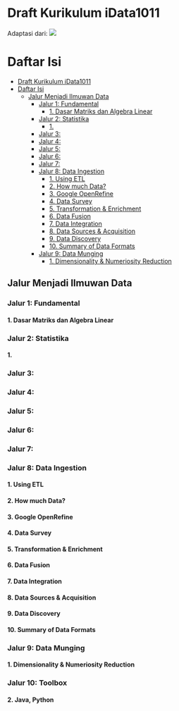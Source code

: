 # Draft Kurikulum iData1011

Adaptasi dari:
![](https://cdn-images-1.medium.com/max/1600/0*C2eUsvALEoqx20re.png)

# Daftar Isi
- [Draft Kurikulum iData1011](#draft-kurikulum-idata1011)
- [Daftar Isi](#daftar-isi)
  - [Jalur Menjadi Ilmuwan Data](#jalur-menjadi-ilmuwan-data)
    - [Jalur 1: Fundamental](#jalur-1-fundamental)
      - [1. Dasar Matriks dan Algebra Linear](#1-dasar-matriks-dan-algebra-linear)
    - [Jalur 2: Statistika](#jalur-2-statistika)
      - [1.](#1)
    - [Jalur 3:](#jalur-3)
    - [Jalur 4:](#jalur-4)
    - [Jalur 5:](#jalur-5)
    - [Jalur 6:](#jalur-6)
    - [Jalur 7:](#jalur-7)
    - [Jalur 8: Data Ingestion](#jalur-8-data-ingestion)
      - [1. Using ETL](#1-using-etl)
      - [2. How much Data?](#2-how-much-data)
      - [3. Google OpenRefine](#3-google-openrefine)
      - [4. Data Survey](#4-data-survey)
      - [5. Transformation & Enrichment](#5-transformation--enrichment)
      - [6. Data Fusion](#6-data-fusion)
      - [7. Data Integration](#7-data-integration)
      - [8. Data Sources & Acquisition](#8-data-sources--acquisition)
      - [9. Data Discovery](#9-data-discovery)
      - [10. Summary of Data Formats](#10-summary-of-data-formats)
    - [Jalur 9: Data Munging](#jalur-9-data-munging)
      - [1. Dimensionality & Numeriosity Reduction](#1-dimensionality--numeriosity-reduction)


## Jalur Menjadi Ilmuwan Data
### Jalur 1: Fundamental
#### 1. Dasar Matriks dan Algebra Linear

### Jalur 2: Statistika
#### 1. 

### Jalur 3:
### Jalur 4:
### Jalur 5:
### Jalur 6:
### Jalur 7:
####

### Jalur 8: Data Ingestion
#### 1. Using ETL
#### 2. How much Data?
#### 3. Google OpenRefine
#### 4. Data Survey
#### 5. Transformation & Enrichment
#### 6. Data Fusion
#### 7. Data Integration
#### 8. Data Sources & Acquisition
#### 9. Data Discovery
#### 10. Summary of Data Formats

### Jalur 9: Data Munging
#### 1. Dimensionality & Numeriosity Reduction
### Jalur 10: Toolbox
#### 2. Java, Python

